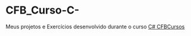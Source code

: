 ﻿# CFB_Curso-C-
Meus projetos e Exercícios desenvolvido durante o curso  [C# CFBCursos ](https://www.youtube.com/watch?v=dVzJ3bx68FA&amp;list=PLx4x_zx8csUglgKTmgfVFEhWWBQCasNGi)
